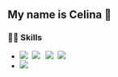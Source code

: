 ## My name is Celina 🌴

### ✍🏻 Skills


* <span> <img src="https://img.shields.io/badge/JavaScript-FFCA28?style=flat-square&logo=JavaScript&logoColor=white"/> &nbsp;<img src="https://img.shields.io/badge/TypeScript-3178C6?style=flat-square&logo=TypeScript&logoColor=white"/> &nbsp; <img src="https://img.shields.io/badge/Svelte-FF3E00?style=flat-square&logo=Svelte&logoColor=white"/> &nbsp;<img src="https://img.shields.io/badge/Nextjs-000000?style=flat-square&logo=Next.js&logoColor=white"/> </span> 
* <span><img src="https://img.shields.io/badge/Amazon-FF9900?style=flat-square&logo=Amazon&logoColor=white"/> </span>










<!--
**rhdwnals1/rhdwnals1** is a ✨ _special_ ✨ repository because its `README.md` (this file) appears on your GitHub profile.

Here are some ideas to get you started:

- 🔭 I’m currently working on ...
- 🌱 I’m currently learning ...
- 👯 I’m looking to collaborate on ...
- 🤔 I’m looking for help with ...
- 💬 Ask me about ...
- 📫 How to reach me: ...
- 😄 Pronouns: ...
- ⚡ Fun fact: ...
-->
